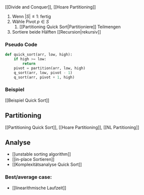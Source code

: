 [[Divide and Conquer]], [[Hoare Partitioning]]

1. Wenn $|S| \leq 1$: fertig
2. Wähle Pivot $p \in S$
	1. [[Partitioning Quick Sort|Partitioniere]] Teilmengen
3. Sortiere beide Hälften [[Recursion|rekursiv]]


### Pseudo Code
```python
def quick_sort(arr, low, high):
	if high >= low:
		return
	pivot = partition(arr, low, high)
	q_sort(arr, low, pivot - 1)
	q_sort(arr, pivot + 1, high)
```

### Beispiel
[[Beispiel Quick Sort]]

## Partitioning
[[Partitioning Quick Sort]], [[Hoare Partitioning]], [[NL Partitioning]]

## Analyse
- [[unstable sorting algorithm]]
- [[in-place Sortieren]]
- [[Komplexitätsanalyse Quick Sort]]
### Best/average case: 
- [[linearithmische Laufzeit]]

